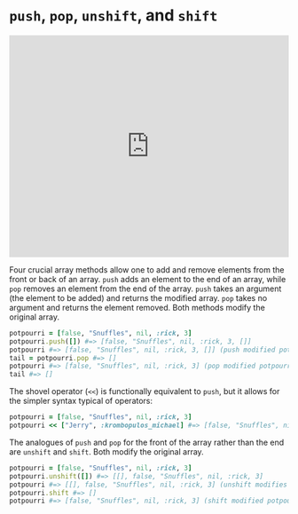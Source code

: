 # `push`, `pop`, `unshift`, and `shift`

<iframe src="https://player.vimeo.com/video/182440643?rel=0&autoplay=1" width="100%" height="400px" frameborder="0" webkitallowfullscreen="" mozallowfullscreen="" allowfullscreen="" style="line-height: 1.6em;" rel="line-height: 1.6em;"></iframe>

Four crucial array methods allow one to add and remove elements from the front
or back of an array. `push` adds an element to the end of an array, while `pop`
removes an element from the end of the array. `push` takes an argument (the
element to be added) and returns the modified array. `pop` takes no argument and
returns the element removed. Both methods modify the original array.

```ruby
potpourri = [false, "Snuffles", nil, :rick, 3]
potpourri.push([]) #=> [false, "Snuffles", nil, :rick, 3, []]
potpourri #=> [false, "Snuffles", nil, :rick, 3, []] (push modified potpourri)
tail = potpourri.pop #=> []
potpourri #=> [false, "Snuffles", nil, :rick, 3] (pop modified potpourri)
tail #=> []
```

The shovel operator (`<<`) is functionally equivalent to `push`, but it allows
for the simpler syntax typical of operators:

```ruby
potpourri = [false, "Snuffles", nil, :rick, 3]
potpourri << ["Jerry", :krombopulos_michael] #=> [false, "Snuffles", nil, :rick, 3, ["Jerry", :krombopulos_michael]]
```

The analogues of `push` and `pop` for the front of the array rather than the end
are `unshift` and `shift`. Both modify the original array.

```ruby
potpourri = [false, "Snuffles", nil, :rick, 3]
potpourri.unshift([]) #=> [[], false, "Snuffles", nil, :rick, 3]
potpourri #=> [[], false, "Snuffles", nil, :rick, 3] (unshift modifies potpourri)
potpourri.shift #=> []
potpourri #=> [false, "Snuffles", nil, :rick, 3] (shift modified potpourri)
```
